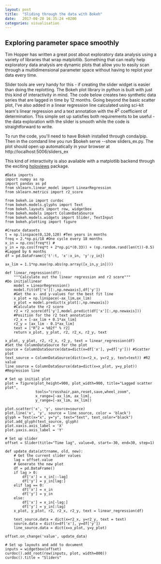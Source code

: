 ```yaml
---
layout: post
title:  "Sliding through the data with Bokeh"
date:   2017-08-20 16:35:24 +0200
categories: visualisation
---
```

<script type="text/javascript" async
  src="https://cdn.mathjax.org/mathjax/latest/MathJax.js?config=TeX-MML-AM_CHTML">
</script>

## Exploring parameter space smoothly
Tim Hopper has written a great post about exploratory data analysis using a
variety of libraries that wrap matplotlib. Something that can really help exploratory
data analysis are dynamic plots that allow you to easily scan through a multidimensional
parameter space without having to replot your data every time.  

Slider tools are very handy for this - if creating the slider widget is easier than
doing the replotting.  The Bokeh plot library in python is built with just this
kind of interactivity in mind.  The code below creates two synthetic data series
that are lagged in time by 12 months.  Going beyond the basic scatter plot, I've
also added in a linear regression line calculated using sci-kit learn's linear regression
and a text annotation with the $R^{2}$ coefficient of determination. This simple
set up satisfies both requirements to be useful - the data exploration with the
slider is smooth while the code is straightforward to write.

To run the code, you'll need to have Bokeh installed through conda/pip.  Then
in the comdand line you run $bokeh serve --show sliders_ex.py.  The plot should
open up automatically in your browser at http://localhost:5006/sliders_ex

This kind of interactivity is also available with a matplotlib backend through the
exciting [holoviews](holoviews.org) package.
```
#Data imports
import numpy as np
import pandas as pd
from sklearn.linear_model import LinearRegression
from sklearn.metrics import r2_score

from bokeh.io import curdoc
from bokeh.models.glyphs import Text
from bokeh.layouts import row, widgetbox
from bokeh.models import ColumnDataSource
from bokeh.models.widgets import Slider, TextInput
from bokeh.plotting import figure

#Create datasets
t = np.linspace(0,120,120) #Ten years in months
freq = 2.*np.pi/18 #One cycle every 18 months
x_in = np.cos(freq*t) #
y_in = np.cos(freq*t + 2*np.pi*(0.33)) + (np.random.rand(len(t))-0.5) #Lagged by 6 months
df = pd.DataFrame({'t':t, 'x':x_in, 'y':y_in})

ax_lim = 1.1*np.max(np.abs(np.array([x_in,y_in])))

def linear_regression(df):
    """Calculate out the linear regression and r2 score"""
#Do initiallinear
    model = LinearRegression()
    model.fit(df['x'][:,np.newaxis],df['y'])
    #Get the x- and y-values for the best fit line
    x_plot = np.linspace(-ax_lim,ax_lim)
    y_plot = model.predict(x_plot[:,np.newaxis])
    #Calculate the r2 score
    r2 = r2_score(df['y'],model.predict(df['x'][:,np.newaxis]))
    #Position for the r2 text annotation
    r2_x = [-ax_lim + 0.1*ax_lim]
    r2_y = [ax_lim - 0.1*ax_lim]
    text = ["R^2 = %02f" % r2]
    return x_plot, y_plot, r2, r2_x, r2_y, text

x_plot, y_plot, r2, r2_x, r2_y, text = linear_regression(df)
#Set the ColumnDataSource for the plot
source = ColumnDataSource(data=dict(x=df['x'], y=df['y'])) #Scatter plot
text_source = ColumnDataSource(dict(x=r2_x, y=r2_y, text=text)) #R2 value
line_source = ColumnDataSource(data=dict(x=x_plot, y=y_plot)) #Regression line

# Set up initial plot
plot = figure(plot_height=900, plot_width=900, title="Lagged scatter plot",
              tools="crosshair,pan,reset,save,wheel_zoom",
              x_range=[-ax_lim, ax_lim],
              y_range=[-ax_lim, ax_lim])

plot.scatter('x', 'y', source=source)
plot.line('x', 'y', source = line_source, color = 'black')
glyph = Text(x="x", y="y", text="text", text_color="black")
plot.add_glyph(text_source, glyph)
plot.xaxis.axis_label = 'X'
plot.yaxis.axis_label = 'Y'

# Set up slider
offset = Slider(title="Time lag", value=0, start=-30, end=30, step=1)

def update_data(attrname, old, new):
    # Get the current slider values
    lag = offset.value
    # Generate the new plot
    df = pd.DataFrame()
    if lag > 0:
        df['x'] = x_in[:-lag]
        df['y'] = y_in[lag:]
    elif lag == 0:
        df['x'] = x_in
        df['y'] = y_in
    else:
        df['x'] = x_in[-lag:]
        df['y'] = y_in[:lag]
    x_plot, y_plot, r2, r2_x, r2_y, text = linear_regression(df)

    text_source.data = dict(x=r2_x, y=r2_y, text = text)
    source.data = dict(x=df['x'], y=df['y'])
    line_source.data = dict(x=x_plot, y=y_plot)

offset.on_change('value', update_data)

# Set up layouts and add to document
inputs = widgetbox(offset)
curdoc().add_root(row(inputs, plot, width=800))
curdoc().title = "Sliders"
```
